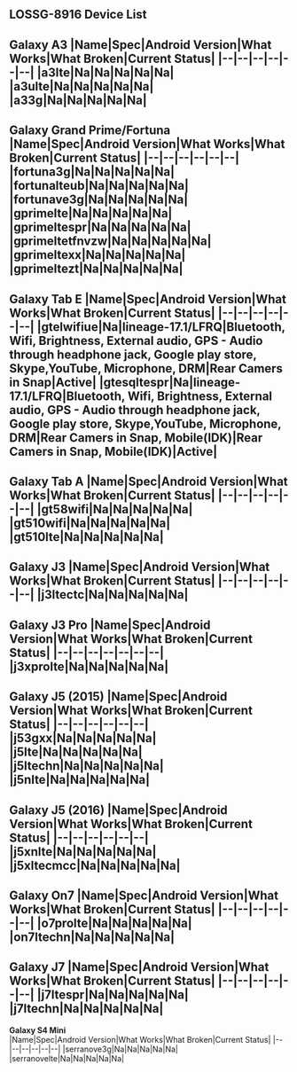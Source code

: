 **LOSSG-8916 Device List**
---
**Galaxy A3** 
|Name|Spec|Android Version|What Works|What Broken|Current Status|
|--|--|--|--|--|--|
|a3lte|Na|Na|Na|Na|Na|
|a3ulte|Na|Na|Na|Na|Na|
|a33g|Na|Na|Na|Na|Na|
---
 **Galaxy Grand Prime/Fortuna** 
|Name|Spec|Android Version|What Works|What Broken|Current Status|
|--|--|--|--|--|--|
|fortuna3g|Na|Na|Na|Na|Na|
|fortunalteub|Na|Na|Na|Na|Na|
|fortunave3g|Na|Na|Na|Na|Na|
|gprimelte|Na|Na|Na|Na|Na|
|gprimeltespr|Na|Na|Na|Na|Na|
|gprimeltetfnvzw|Na|Na|Na|Na|Na|
|gprimeltexx|Na|Na|Na|Na|Na|
|gprimeltezt|Na|Na|Na|Na|Na|
---
 **Galaxy Tab E** 
|Name|Spec|Android Version|What Works|What Broken|Current Status|
|--|--|--|--|--|--|
|gtelwifiue|Na|lineage-17.1/LFRQ|Bluetooth, Wifi, Brightness, External audio, GPS - Audio through headphone jack, Google play store, Skype,YouTube, Microphone, DRM|Rear Camers in Snap|Active|
|gtesqltespr|Na|lineage-17.1/LFRQ|Bluetooth, Wifi, Brightness, External audio, GPS - Audio through headphone jack, Google play store, Skype,YouTube, Microphone, DRM|Rear Camers in Snap, Mobile(IDK)|Rear Camers in Snap, Mobile(IDK)|Active|
---
 **Galaxy Tab A** 
|Name|Spec|Android Version|What Works|What Broken|Current Status|
|--|--|--|--|--|--|
|gt58wifi|Na|Na|Na|Na|Na|
|gt510wifi|Na|Na|Na|Na|Na|
|gt510lte|Na|Na|Na|Na|Na|
---
 **Galaxy J3**
|Name|Spec|Android Version|What Works|What Broken|Current Status|
|--|--|--|--|--|--|
|j3ltectc|Na|Na|Na|Na|Na|
---
 **Galaxy J3 Pro** 
|Name|Spec|Android Version|What Works|What Broken|Current Status|
|--|--|--|--|--|--|--|
|j3xprolte|Na|Na|Na|Na|Na|
---
 **Galaxy J5 (2015)** 
|Name|Spec|Android Version|What Works|What Broken|Current Status|
|--|--|--|--|--|--|
|j53gxx|Na|Na|Na|Na|Na|
|j5lte|Na|Na|Na|Na|Na|
|j5ltechn|Na|Na|Na|Na|Na|
|j5nlte|Na|Na|Na|Na|Na|
---
 **Galaxy J5 (2016)** 
|Name|Spec|Android Version|What Works|What Broken|Current Status|
|--|--|--|--|--|--|
|j5xnlte|Na|Na|Na|Na|Na|
|j5xltecmcc|Na|Na|Na|Na|Na|
---
 **Galaxy On7** 
|Name|Spec|Android Version|What Works|What Broken|Current Status|
|--|--|--|--|--|--|
|o7prolte|Na|Na|Na|Na|Na|
|on7ltechn|Na|Na|Na|Na|Na|
---
 **Galaxy J7** 
|Name|Spec|Android Version|What Works|What Broken|Current Status|
|--|--|--|--|--|--|
|j7ltespr|Na|Na|Na|Na|Na|
|j7ltechn|Na|Na|Na|Na|Na|
---
 **Galaxy S4 Mini**  
|Name|Spec|Android Version|What Works|What Broken|Current Status|
|--|--|--|--|--|--|
|serranove3g|Na|Na|Na|Na|Na|
|serranovelte|Na|Na|Na|Na|Na|
